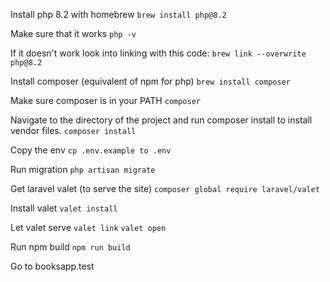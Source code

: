 Install php 8.2 with homebrew
    `brew install php@8.2`

Make sure that it works
`php -v`

If it doesn't work look into linking with this code:
`brew link --overwrite php@8.2`

Install composer (equivalent of npm for php)
`brew install composer`

Make sure composer is in your PATH
`composer`

Navigate to the directory of the project and run composer install to install vendor files.
`composer install`

Copy the env
`cp .env.example to .env`

Run migration
`php artisan migrate`

Get laravel valet (to serve the site)
`composer global require laravel/valet`

Install valet
`valet install`

Let valet serve
`valet link`
`valet open`

Run npm build
`npm run build`

Go to booksapp.test




